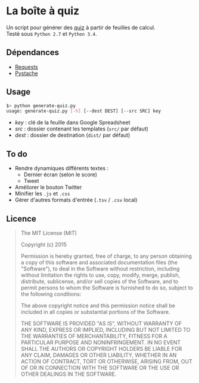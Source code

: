 # La boîte à quiz

Un script pour générer des [quiz](http://www.liberation.fr/cahier-ete-2015/2015/07/18/quiz-les-politiques-ont-ils-des-vacances-normales_1349263) à partir de feuilles de calcul.  
Testé sous `Python 2.7` et `Python 3.4`.

## Dépendances

* [Requests](https://github.com/kennethreitz/requests)
* [Pystache](https://github.com/defunkt/pystache)

## Usage

```bash
$> python generate-quiz.py
usage: generate-quiz.py [-h] [--dest DEST] [--src SRC] key
```

* *key* : clé de la feuille dans Google Spreadsheet
* *src* : dossier contenant les templates (`src/` par défaut)
* *dest* : dossier de destination (`dist/` par défaut)

## To do

* Rendre dynamiques différents textes :
  * Dernier écran (selon le score)
  * Tweet
* Améliorer le bouton Twitter
* Minifier les `.js` et `.css`
* Gérer d'autres formats d'entrée (`.tsv` / `.csv` local)

## Licence

> The MIT License (MIT)
>
> Copyright (c) 2015
>
> Permission is hereby granted, free of charge, to any person obtaining a copy
> of this software and associated documentation files (the "Software"), to deal
> in the Software without restriction, including without limitation the rights
> to use, copy, modify, merge, publish, distribute, sublicense, and/or sell
> copies of the Software, and to permit persons to whom the Software is
> furnished to do so, subject to the following conditions:
>
> The above copyright notice and this permission notice shall be included in
> all copies or substantial portions of the Software.
>
> THE SOFTWARE IS PROVIDED "AS IS", WITHOUT WARRANTY OF ANY KIND, EXPRESS OR
> IMPLIED, INCLUDING BUT NOT LIMITED TO THE WARRANTIES OF MERCHANTABILITY,
> FITNESS FOR A PARTICULAR PURPOSE AND NONINFRINGEMENT. IN NO EVENT SHALL THE
> AUTHORS OR COPYRIGHT HOLDERS BE LIABLE FOR ANY CLAIM, DAMAGES OR OTHER
> LIABILITY, WHETHER IN AN ACTION OF CONTRACT, TORT OR OTHERWISE, ARISING FROM,
> OUT OF OR IN CONNECTION WITH THE SOFTWARE OR THE USE OR OTHER DEALINGS IN
> THE SOFTWARE.
